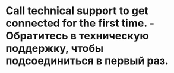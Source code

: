 # Call technical support to get connected for the first time. - Обратитесь в техническую поддержку, чтобы подсоединиться в первый раз.
